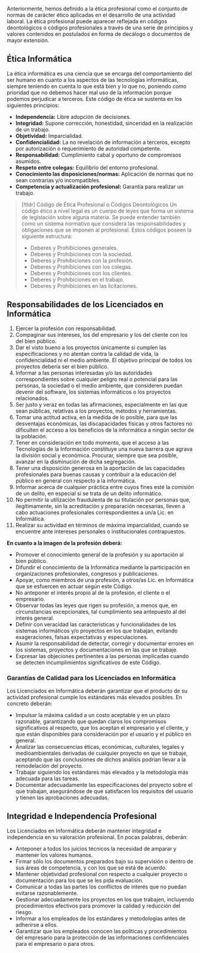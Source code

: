 Anteriormente, hemos definido a la ética profesional como el conjunto de normas de carácter ético aplicadas en el desarrollo de una actividad laboral. La ética profesional puede aparecer reflejada en códigos deontológicos o códigos profesionales a través de una serie de principios y valores contenidos en postulados en forma de decálogo o documentos de mayor extensión.
## Ética Informática
La ética informática es una ciencia que se encarga del comportamiento del ser humano en cuanto a los aspectos de las tecnologías informáticas, siempre teniendo en cuenta lo que está bien y lo que no, poniendo como prioridad que no debemos hacer mal uso de la información porque podemos perjudicar a terceros. Este código de ética se sustenta en los siguientes principios:
- **Independencia:** Libre adopción de decisiones.
- **Integridad:** Supone corrección, honestidad, sinceridad en la realización de un trabajo.
- **Objetividad:** Imparcialidad.
- **Confidencialidad:** La no revelación de información a terceros, excepto por autorización o requerimiento de autoridad competente.
- **Responsabilidad:** Cumplimiento cabal y oportuno de compromisos asumidos.
- **Respeto entre colegas:** Equilibrio del entorno profesional.
- **Conocimiento las disposiciones/normas:** Aplicación de normas que no sean contrarias y/o incompatibles.
- **Competencia y actualización profesional:** Garantía para realizar un trabajo.

>[!tldr] Código de Ética Profesional o Códigos Deontológicos
>Un código ético a nivel legal es un cuerpo de leyes que forma un sistema de legislación sobre alguna materia. Se puede entender también como un sistema normativo que considera las responsabilidades y obligaciones que se imponen al profesional. Estos códigos poseen la siguiente estructura:
>
>- Deberes y Prohibiciones generales.
>- Deberes y Prohibiciones con la sociedad.
>- Deberes y Prohibiciones con la profesión.
>- Deberes y Prohibiciones con los colegas.
>- Deberes y Prohibiciones con los clientes.
>- Deberes y Prohibiciones en el trabajo.
>- Deberes y Prohibiciones en las licitaciones.
## Responsabilidades de los Licenciados en Informática
1. Ejercer la profesión con responsabilidad.
2. Compaginar sus intereses, los del empresario y los del cliente con los del bien público.
3. Dar el visto bueno a los proyectos únicamente si cumplen las especificaciones y no atentan contra la calidad de vida, la confidencialidad ni el medio ambiente. El objetivo principal de todos los proyectos debería ser el bien público.
4. Informar a las personas interesadas y/o las autoridades correspondientes sobre cualquier peligro real o potencial para las personas, la sociedad o el medio ambiente, que consideren puedan devenir del software, los sistemas informáticos o los proyectos relacionados.
5. Ser justo y veraz en todas las afirmaciones, especialmente en las que sean públicas, relativas a los proyectos, métodos y herramientas.
6. Tomar una actitud activa, en la medida de lo posible, para que las desventajas económicas, las discapacidades físicas y otros factores no dificulten el acceso a los beneficios de la informática a ningún sector de la población.
7. Tener en consideración en todo momento, que el acceso a las Tecnologías de la Información constituye una nueva barrera que agrava la división social y económica. Procurar, siempre que sea posible, avanzar en la disminución de dicha segregación.
8. Tener una disposición generosa en la aportación de las capacidades profesionales para buenas causas y contribuir a la educación del público en general con respecto a la informática.
9. Informar acerca de cualquier práctica entre cuyos fines esté la comisión de un delito, en especial si se trata de un delito informático.
10. No permitir la utilización fraudulenta de su titulación por personas que, ilegítimamente, sin la acreditación y preparación necesarias, lleven a cabo actuaciones profesionales correspondientes a un/a Lic. en Informática.
11. Realizar su actividad en términos de máxima imparcialidad, cuando se encuentre ante intereses personales o institucionales contrapuestos.

**En cuanto a la imagen de la profesión deberá:**
- Promover el conocimiento general de la profesión y su aportación al bien público.
- Difundir el conocimiento de la Informática mediante la participación en organizaciones profesionales, congresos y publicaciones.
- Apoyar, como miembros de una profesión, a otros/as Lic. en Informática que se esfuercen en actuar según este Código.
- No anteponer el interés propio al de la profesión, el cliente o el empresario.
- Observar todas las leyes que rigen su profesión, a menos que, en circunstancias excepcionales, tal cumplimiento sea antepuesto al del interés general.
- Definir con veracidad las características y funcionalidades de los sistemas informáticos y/o proyectos en los que trabajan, evitando exageraciones, falsas expectativas y especulaciones.
- Asumir la responsabilidad de detectar, corregir y documentar errores en los sistemas, proyectos y documentaciones en las que se trabaje.
- Expresar las objeciones pertinentes a las personas implicadas cuando se detecten incumplimientos significativos de este Código.

### Garantías de Calidad para los Licenciados en Informática
Los Licenciados en Informática deberán garantizar que el producto de su actividad profesional cumple los estándares más elevados posibles. En concreto deberán:
- Impulsar la máxima calidad a un costo aceptable y en un plazo razonable, garantizando que quedan claros los compromisos significativos al respecto, que los aceptan el empresario y el cliente, y que están disponibles para consideración por el usuario y el público en general.
- Analizar las consecuencias éticas, económicas, culturales, legales y medioambientales derivadas de cualquier proyecto en que se trabaje, aceptando que las conclusiones de dichos análisis podrían llevar a la remodelación del proyecto.
- Trabajar siguiendo los estándares más elevados y la metodología más adecuada para las tareas.
- Documentar adecuadamente las especificaciones del proyecto sobre el que trabajan, asegurándose de que satisfacen los requisitos del usuario y tienen las aprobaciones adecuadas.
## Integridad e Independencia Profesional
Los Licenciados en Informática deberán mantener integridad e independencia en su valoración profesional. En pocas palabras, deberán:
- Anteponer a todos los juicios técnicos la necesidad de amparar y mantener los valores humanos.
- Firmar sólo los documentos preparados bajo su supervisión o dentro de sus áreas de competencia, y con los que se está de acuerdo.
- Mantener objetividad profesional con respecto a cualquier proyecto o documentación para los que se les pida evaluación.
- Comunicar a todas las partes los conflictos de interés que no puedan evitarse razonablemente.
- Gestionar adecuadamente los proyectos en los que trabajen, incluyendo procedimientos efectivos para promover la calidad y reducción del riesgo.
- Informar a los empleados de los estándares y metodologías antes de adherirse a ellos.
- Garantizar que los empleados conocen las políticas y procedimientos del empresario para la protección de las informaciones confidenciales para el empresario o para otros.

